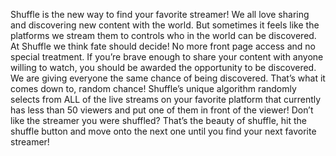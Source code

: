 Shuffle is the new way to find your favorite streamer! We all love sharing and discovering new content with the world. But sometimes it feels like the platforms we stream them to controls who in the world can be discovered. 
At Shuffle we think fate should decide! No more front page access and no special treatment.  If you’re brave enough to share your content with anyone willing to watch, you should be awarded the opportunity to be discovered. 
We are giving everyone the same chance of being discovered. That’s what it comes down to, random chance!
Shuffle’s unique algorithm randomly selects from ALL of the live streams on your favorite platform  that currently has less than 50 viewers and put one of them in front of the viewer!
Don’t like the streamer you were shuffled? That’s the beauty of shuffle, hit the shuffle button and move onto the next one until you find your next favorite streamer!

